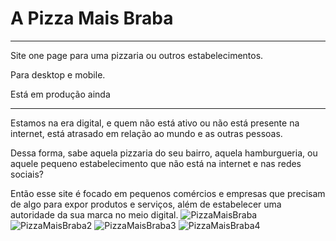# A Pizza Mais Braba
---

Site one page para uma pizzaria ou outros estabelecimentos. 

Para desktop e mobile.

Está em produção ainda

---
Estamos na era digital, e quem não está ativo ou não está presente na internet, está atrasado em relação ao mundo e as outras pessoas.

Dessa forma, sabe aquela pizzaria do seu bairro, aquela hamburgueria, ou aquele pequeno estabelecimento que não está na internet e nas redes sociais?

Então esse site é focado em pequenos comércios e empresas que precisam de algo para expor produtos e serviços, além de estabelecer uma autoridade da sua marca no meio digital. 
![PizzaMaisBraba](https://user-images.githubusercontent.com/65229051/120827152-84fa5600-c531-11eb-9d95-4c341569c308.png)
![PizzaMaisBraba2](https://user-images.githubusercontent.com/65229051/120827159-875cb000-c531-11eb-9062-6ecf0b1a753b.png)
![PizzaMaisBraba3](https://user-images.githubusercontent.com/65229051/120827161-888ddd00-c531-11eb-92f7-39bb257bd098.png)
![PizzaMaisBraba4](https://user-images.githubusercontent.com/65229051/120827168-89267380-c531-11eb-8324-43ad13d22625.png)



